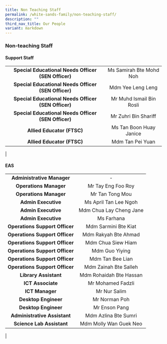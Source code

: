 ```yaml
---
title: Non Teaching Staff
permalink: /white-sands-family/non-teaching-staff/
description: ""
third_nav_title: Our People
variant: markdown
---
```

### **Non-teaching Staff**
#### **Support Staff**

|  |  |
|:---:|:---:|
| **Special Educational Needs Officer (SEN Officer)** | Ms Samirah Bte Mohd Noh |
| **Special Educational Needs Officer (SEN Officer)** | Mdm Yee Leng Leng |
| **Special Educational Needs Officer (SEN Officer)** | Mr Muhd Ismail Bin Rosli |
| **Special Educational Needs Officer (SEN Officer)** | Mr Zuhri Bin Shariff |
| **Allied Educator (FTSC)** | Ms Tan Boon Huay Janice |
| **Allied Educator (FTSC)** | Mdm Tan Pei Yuan |
|

#### **EAS**

|  |  |
|:---:|:---:|
| **Administrative Manager** | - |
| **Operations Manager** | Mr Tay Eng Foo Roy |
| **Operations Manager** | Mr Tan Tong Mou |
| **Admin Executive** | Ms April Tan Lee Ngoh |
| **Admin Executive** | Mdm Chua Lay Cheng Jane |
| **Admin Executive** | Ms Farhana  |
| **Operations Support Officer** | Mdm Sarmini Bte Kiat |
| **Operations Support Officer** | Mdm Rakyah Bte Ahmad |
| **Operations Support Officer** | Mdm Chua Siew Hiam |
| **Operations Support Officer** | Mdm Guo Yiying |
| **Operations Support Officer** | Mdm Tan Bee Lian |
| **Operations Support Officer** | Mdm Zainah Bte Salleh |
| **Library Assistant** | Mdm Rohaidah Bte Hassan |
| **ICT Associate** | Mr Mohamed Fadzli |
| **ICT Manager** | Mr Nur Salim |
| **Desktop Engineer** | Mr Norman Poh |
| **Desktop Engineer** | Mr Enson Pang |
| **Administrative Assistant** | Mdm Azlina Bte Sumri |
| **Science Lab Assistant** | Mdm Molly Wan Guek Neo |
|
